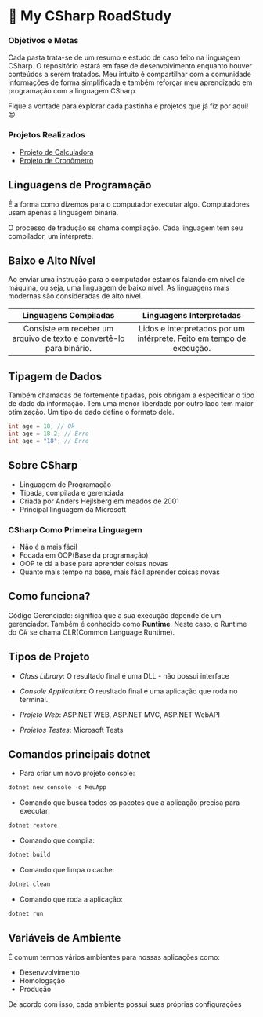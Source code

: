 # 🔮 My CSharp RoadStudy

### Objetivos e Metas
Cada pasta trata-se de um resumo e estudo de caso feito na linguagem CSharp. O repositório estará em fase de desenvolvimento enquanto houver conteúdos a serem tratados. Meu intuito é compartilhar com a comunidade informações de forma simplificada e também reforçar meu aprendizado em programação com a linguagem CSharp.

Fique a vontade para explorar cada pastinha e projetos que já fiz por aqui! 😍

### Projetos Realizados
- [Projeto de Calculadora](https://github.com/Queiroz-Dv/ProjectCalculator) 
- [Projeto de Cronômetro](https://github.com/Queiroz-Dv/ProjectStopWatch_CSharp)


## Linguagens de Programação

É a forma como dizemos para o computador executar algo. Computadores usam apenas a linguagem binária.

O processo de tradução se chama compilação. Cada linguagem tem seu compilador, um intérprete.

## Baixo e Alto Nível

Ao enviar uma instrução para o computador estamos falando em nível de máquina, ou seja, uma linguagem de baixo nível. As linguagens mais modernas são consideradas de alto nível.

|                    Linguagens Compiladas                     |                   Linguagens Interpretadas                   |
| :----------------------------------------------------------: | :----------------------------------------------------------: |
| Consiste em receber um arquivo de texto e convertê-lo para binário. | Lidos e interpretados por um intérprete. Feito em tempo de execução. |

## Tipagem de Dados

Também chamadas de fortemente tipadas, pois obrigam a especificar o tipo de dado da informação. Tem uma menor liberdade por outro lado tem maior otimização.  Um tipo de dado define o formato dele.

```c#
int age = 18; // Ok
int age = 18.2; // Erro
int age = "18"; // Erro
```

## Sobre CSharp

- Linguagem de Programação
- Tipada, compilada e gerenciada
- Criada por Anders Hejlsberg em meados de 2001
- Principal linguagem da Microsoft

### CSharp  Como Primeira Linguagem

- Não é a mais fácil
- Focada em OOP(Base da programação)
- OOP te dá a base para aprender coisas novas
- Quanto mais tempo na base, mais fácil aprender coisas novas

## Como funciona?

Código Gerenciado: significa que a sua execução depende de um gerenciador. Também é conhecido como **Runtime**. Neste caso, o Runtime  do C# se chama CLR(Common Language Runtime).

## Tipos de Projeto

- *Class Library*: O resultado final é uma DLL - não possui interface

- *Console Application*: O reusltado final é uma aplicação que roda no terminal.

- *Projeto Web*: ASP.NET WEB, ASP.NET MVC, ASP.NET WebAPI

- *Projetos Testes*: Microsoft Tests

## Comandos principais dotnet

- Para criar um novo projeto console:

```powershell
dotnet new console -o MeuApp
```

- Comando que busca todos os pacotes que a aplicação precisa para executar:

```powershell
dotnet restore
```

- Comando que compila:

```powershell
dotnet build
```

- Comando que limpa o cache:

```powershell
dotnet clean
```

- Comando que roda a aplicação:

```powershell
dotnet run
```

## Variáveis de Ambiente

É comum termos vários ambientes para nossas aplicações como:

- Desenvvolvimento
- Homologação
- Produção

De acordo com isso, cada ambiente possui suas próprias configurações

